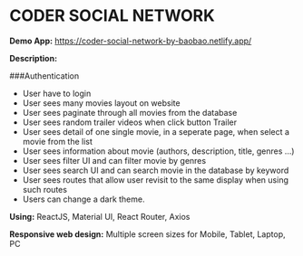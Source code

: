 # CODER SOCIAL NETWORK

**Demo App:** https://coder-social-network-by-baobao.netlify.app/

**Description:**

###Authentication
- User have to login
- User sees many movies layout on website
- User sees paginate through all movies from the database
- User sees random trailer videos when click button Trailer
- User sees detail of one single movie, in a seperate page, when select a movie from the list
- User sees information about movie (authors, description, title, genres …)
- User sees filter UI and can filter movie by genres
- User sees search UI and can search movie in the database by keyword
- User sees routes that allow user revisit to the same display when using such routes
- Users can change a dark theme.

**Using:** ReactJS, Material UI, React Router, Axios

**Responsive web design:** Multiple screen sizes for Mobile, Tablet, Laptop, PC
